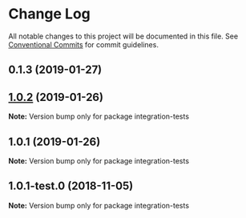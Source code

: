 # Change Log

All notable changes to this project will be documented in this file.
See [Conventional Commits](https://conventionalcommits.org) for commit guidelines.

## 0.1.3 (2019-01-27)
## [1.0.2](https://github.com/ScriptedAlchemy/redux-first-router/compare/integration-tests@1.0.1...integration-tests@1.0.2) (2019-01-26)

**Note:** Version bump only for package integration-tests





## 1.0.1 (2019-01-26)

**Note:** Version bump only for package integration-tests





## 1.0.1-test.0 (2018-11-05)

**Note:** Version bump only for package integration-tests
